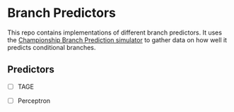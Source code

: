 # Branch Predictors

This repo contains implementations of different branch predictors. It uses the [Championship Branch Prediction simulator](https://ericrotenberg.wordpress.ncsu.edu/cbp2025/) to gather data on how well it predicts conditional branches.

## Predictors

- [ ] TAGE
- [ ] Perceptron

